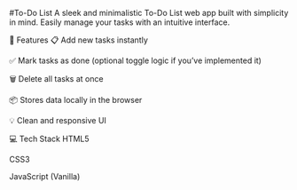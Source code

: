 #To-Do List
A sleek and minimalistic To-Do List web app built with simplicity in mind. Easily manage your tasks with an intuitive interface.

🌟 Features
📋 Add new tasks instantly

✅ Mark tasks as done (optional toggle logic if you’ve implemented it)

🗑️ Delete all tasks at once

📦 Stores data locally in the browser

💡 Clean and responsive UI



💻 Tech Stack
HTML5

CSS3

JavaScript (Vanilla)
